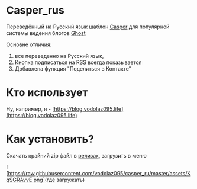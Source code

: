 # Casper_rus

Переведённый на Русский язык шаблон [Casper](http://github.com/tryghost/casper) для популярной системы ведения блогов [Ghost](http://github.com/tryghost/ghost)

Основне отличия: 
1. все переведенно на Русский язык, 
2. Кнопка подписаться на RSS всегда показывается
3. Добавлена функция "Поделиться в Контакте"


Кто использует
===============

Ну, например, я - [https://blog.vodolaz095.life](https://blog.vodolaz095.life)

Как установить?
===============

Скачать крайний zip файл в [релизах](https://github.com/vodolaz095/casper_ru/releases), загрузить в меню
   
![https://raw.githubusercontent.com/vodolaz095/casper_ru/master/assets/KqSGRAvvE.png](где загружать)
